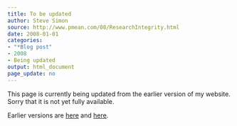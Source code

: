 ```yaml
---
title: To be updated
author: Steve Simon
source: http://www.pmean.com/08/ResearchIntegrity.html
date: 2008-01-01
categories:
- "*Blog post"
- 2008
- Being updated
output: html_document
page_update: no
---
```


This page is currently being updated from the earlier version of my website. Sorry that it is not yet fully available.

<!---More--->


Earlier versions are [here][sim1] and [here][sim2].

[sim1]: http://www.pmean.com/08/ResearchIntegrity.html
[sim2]: http://new.pmean.com/research-integrity/
